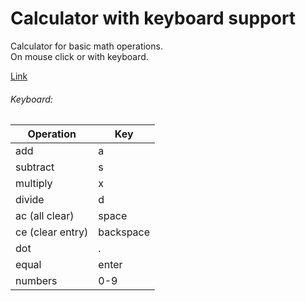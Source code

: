 # Calculator with keyboard support

Calculator for basic math operations.  
On mouse click or with keyboard.  

[Link](https://azyfy.github.io/Calculator)
 
###### Keyboard:

Operation | Key
------------ | -------------
add | a
subtract | s
multiply | x
divide | d
ac (all clear) | space
ce (clear entry) | backspace
dot | .
equal | enter
numbers | 0-9
